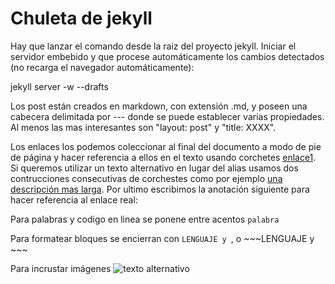 # Chuleta de jekyll

Hay que lanzar el comando desde la raiz del proyecto jekyll. Iniciar el servidor embebido y que procese automáticamente los cambios detectados (no recarga el navegador automáticamente):

jekyll server -w --drafts


Los post están creados en markdown, con extensión .md, y poseen una cabecera delimitada por --- donde se puede establecer varias propiedades. Al menos las mas interesantes son "layout: post" y "title: XXXX".

Los enlaces los podemos coleccionar al final del documento a modo de pie de página y hacer referencia a ellos en el texto usando corchetes [enlace1]. Si queremos utilizar un texto alternativo en lugar del alias usamos dos contrucciones consecutivas de corchestes como por ejemplo [una descripción mas larga][enlace1]. Por ultimo escribimos la anotación siguiente para hacer referencia al enlace real:

[enlace1]: http://ENLACE_REAL_AL_DOCUMENTO


Para palabras y codigo en linea se ponene entre acentos `palabra`

Para formatear bloques se encierran con ```LENGUAJE y ```, o ~~~LENGUAJE y ~~~

Para incrustar imágenes ![texto alternativo](url)



